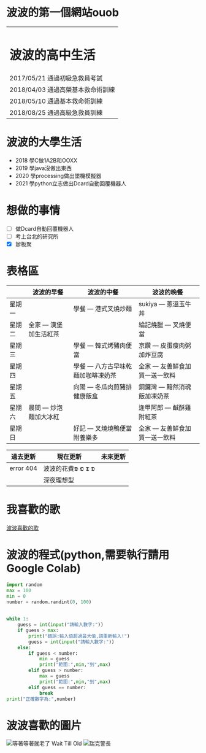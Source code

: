 # 波波的第一個網站ouob


<table>
    <tr>
        <td><h1>波波的高中生活</h1></td>
    </tr>
    <tr>
        <td>2017/05/21 通過初級急救員考試</td>
    </tr>
    <tr>
        <td>2018/04/03 通過高榮基本救命術訓練</td>
    </tr>
    <tr>
        <td>2018/05/10 通過基本救命術訓練</td>
    </tr>
     <tr>
        <td>2018/08/25 通過高級急救員訓練</td>
    </tr>
</table>

波波的大學生活
=========
* 2018 學C做1A2B和OOXX
* 2019 學java沒做出東西
* 2020 學processing做出墜機模擬器
* 2021 學python立志做出Dcard自動回覆機器人

想做的事情
=========
- [ ] 做Dcard自動回覆機器人
- [ ] 考上台北的研究所
- [x] 辦板聚

表格區
=====

|       |   波波的早餐        |          波波的中餐             |       波波的晚餐       |
|-------|--------------------|--------------------------------|-----------------------|
|星期一  |                    |學餐 — 港式叉燒炒麵              |sukiya — 蔥溫玉牛丼     |
|星期二  |全家 — 漢堡加生活紅茶|                                |綸記燒臘 — 叉燒便當      |
|星期三  |                    |學餐 — 韓式烤豬肉便當            |京饡 — 皮蛋瘦肉粥加炸豆腐 |
|星期四  |                    |學餐 — 八方古早味乾麵加咖啡凍奶茶 |全家 — 友善鮮食加買一送一飲料|
|星期五  |                    |向陽 — 冬瓜肉煎豬排健康飯盒       |銅鑼灣 — 黯然消魂飯加凍奶茶|
|星期六  |晨間 — 炒泡麵加大冰紅 |                                |逢甲阿郎 — 鹹酥雞附紅茶    |
|星期日  |                    |好記 — 叉燒燒鴨便當附養樂多        |全家 — 友善鮮食加買一送一飲料|






| 過去更新  |     現在更新     |未來更新|
|----------|------------------|-------|
|error 404 |波波的花費𝕯 𝕺 𝕿 𝕯|       |
|          |深夜理想型         |       |


我喜歡的歌
=========
[波波喜歡的歌](https://www.youtube.com/watch?v=hPc7m1ffj3s)

波波的程式(python,需要執行請用Google Colab)
=========
```python
import random
max = 100
min = 0
number = random.randint(0, 100)
 
 
while 1:
    guess = int(input("請輸入數字:"))
    if guess > max:
        print("錯誤:輸入值超過最大值,請重新輸入!")
        guess = int(input("請輸入數字:"))
    else:
        if guess < number:
            min = guess
            print("範圍:",min,"到",max)
        elif guess > number:
            max = guess
            print("範圍:",min,"到",max)
        elif guess == number:
            break
print("正確數字為:",number)
```

# 波波喜歡的圖片
![等著等著就老了 Wait Till Old](https://img.youtube.com/vi/S0twBO8l3pI/hqdefault.jpg)
![瑞克警長](https://i.pinimg.com/originals/5a/bf/1d/5abf1d5725f05fdfa493d6afd2584343.jpg)
